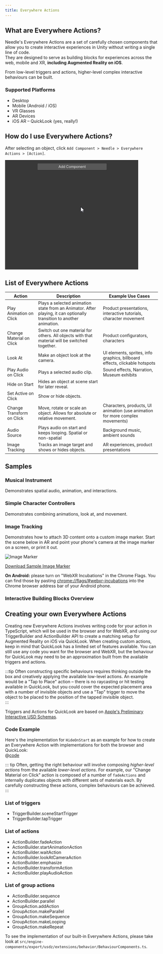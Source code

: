 ```yaml
---
title: Everywhere Actions
---
```


## What are Everywhere Actions?

Needle's Everywhere Actions are a set of carefully chosen components that allow you to create interactive experiences in Unity without writing a single line of code.  
They are designed to serve as building blocks for experiences across the web, mobile and XR, **including Augmented Reality on iOS**.  

From low-level triggers and actions, higher-level complex interactive behaviours can be built.  

### Supported Platforms
- Desktop
- Mobile (Android / iOS)
- VR Glasses
- AR Devices
- iOS AR – QuickLook (yes, really!)

## How do I use Everywhere Actions?

After selecting an object, click `Add Component > Needle > Everywhere Actions > [Action]`.

![](/imgs/everywhere-actions-component-menu.gif)

## List of Everywhere Actions

| Action | Description | Example Use Cases |
| --- | --- | --- |
| Play Animation on Click | Plays a selected animation state from an Animator. After playing, it can optionally transition to another animation. | Product presentations, interactive tutorials, character movement |
| Change Material on Click | Switch out one material for others. All objects with that material will be switched together. | Product configurators, characters |
| Look At | Make an object look at the camera. | UI elements, sprites, info graphics, billboard effects, clickable hotspots |
| Play Audio on Click | Plays a selected audio clip. | Sound effects, Narration, Museum exhibits |
| Hide on Start | Hides an object at scene start for later reveal. |
| Set Active on Click | Show or hide objects. |  |
| Change Transform on Click | Move, rotate or scale an object. Allows for absolute or relative movement. | Characters, products, UI animation (use animation for more complex movements) |
| Audio Source | Plays audio on start and keeps looping. Spatial or non-spatial | Background music, ambient sounds |
| Image Tracking | Tracks an image target and shows or hides objects. | AR experiences, product presentations |

## Samples

### Musical Instrument

Demonstrates spatial audio, animation, and interactions.

<sample src="https://engine.needle.tools/samples/musical-instrument" />

### Simple Character Controllers

Demonstrates combining animations, look at, and movement.  

<sample src="https://engine.needle.tools/samples/usdz-characters" />

### Image Tracking

Demonstrates how to attach 3D content onto a custom image marker. Start the scene below in AR and point your phone's camera at the image marker on a screen, or print it out.     

<img src="https://engine.needle.tools/samples/image-tracking/assets/needle-marker.png" alt="Image Marker" width=300 />    

<a href="https://engine.needle.tools/samples/image-tracking/assets/needle-marker.png" target="_blank">Download Sample Image Marker</a>  

**On Android:** please turn on "WebXR Incubations" in the Chrome Flags. You can find those by pasting [chrome://flags/#webxr-incubations](chrome://flags/#webxr-incubations) into the Chrome browser address bar of your Android phone.  

<sample src="https://engine.needle.tools/samples/image-tracking" />

### Interactive Building Blocks Overview

<sample src="https://engine.needle.tools/samples/usdz-interactivity" />

## Creating your own Everywhere Actions

Creating new Everywhere Actions involves writing code for your action in TypeScript, which will be used in the browser and for WebXR, and using our TriggerBuilder and ActionBuilder API to create a matching setup for Augmented Reality on iOS via QuickLook. When creating custom actions, keep in mind that QuickLook has a limited set of features available. You can still use any code you want for the browser and WebXR, but the behaviour for QuickLook may need to be an approximation built from the available triggers and actions. 

:::tip
Often constructing specific behaviours requires thinking outside the box and creatively applying the available low-level actions. An example would be a "Tap to Place" action – there is no raycasting or hit testing available in QuickLook, but you could cover the expected placement area with a number of invisible objects and use a "Tap" trigger to move the object to be placed to the position of the tapped invisible object.  
:::

Triggers and Actions for QuickLook are based on <a href="https://developer.apple.com/documentation/arkit/usdz_schemas_for_ar/actions_and_triggers" target="_blank">Apple's Preliminary Interactive USD Schemas</a>.

### Code Example

Here's the implementation for `HideOnStart` as an example for how to create an Everywhere Action with implementations for both the browser and QuickLook:  
@[code](@code/component-everywhere-action-hideonstart.ts)

::: tip
Often, getting the right behaviour will involve composing _higher-level actions_ from the available _lower-level actions_. For example, our "Change Material on Click" action is composed of a number of `fadeActions` and internally duplicates objects with different sets of materials each. By carefully constructing these actions, complex behaviours can be achieved.  
:::

### List of triggers

- TriggerBuilder.sceneStartTrigger
- TriggerBuilder.tapTrigger

### List of actions

- ActionBuilder.fadeAction
- ActionBuilder.startAnimationAction
- ActionBuilder.waitAction
- ActionBuilder.lookAtCameraAction
- ActionBuilder.emphasize
- ActionBuilder.transformAction
- ActionBuilder.playAudioAction

### List of group actions

- ActionBuilder.sequence
- ActionBuilder.parallel
- GroupAction.addAction
- GroupAction.makeParallel
- GroupAction.makeSequence
- GroupAction.makeLooping
- GroupAction.makeRepeat

To see the implementation of our built-in Everywhere Actions, please take look at `src/engine-components/export/usdz/extensions/behavior/BehaviourComponents.ts`.